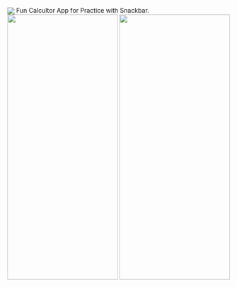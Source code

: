 <img align="center"  src="https://user-images.githubusercontent.com/62832738/132879704-c61eaa25-0f00-44f2-98c0-4dcbc44bf0d6.jpeg">
Fun Calcultor App for Practice with Snackbar.
<img align="left" width="250" height="600" src="https://user-images.githubusercontent.com/62832738/132879700-4f6ccda8-852e-499f-931a-480d9155c3e3.jpeg">
<img align="center" width="250" height="600" src="https://user-images.githubusercontent.com/62832738/132879693-329826df-df63-41d9-a37e-949bbbbfb912.jpeg">

